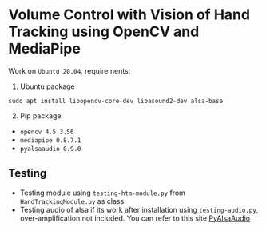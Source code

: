 # Volume Control with Vision of Hand Tracking using OpenCV and MediaPipe
Work on `Ubuntu 20.04`, requirements:

1. Ubuntu package
 
 ```
 sudo apt install libopencv-core-dev libasound2-dev alsa-base
 ```
 
2. Pip package
- `opencv 4.5.3.56`
- `mediapipe 0.8.7.1`
- `pyalsaaudio 0.9.0`
 
## Testing
- Testing module using `testing-htm-module.py` from `HandTrackingModule.py` as class
- Testing audio of alsa if its work after installation using `testing-audio.py`, over-amplification not included. You can refer to this site [PyAlsaAudio](https://github.com/larsimmisch/pyalsaaudio)

